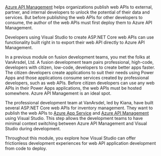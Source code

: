[Azure API Management][az apim] helps organizations publish web APIs to external, partner, and internal developers to unlock the potential of their data and services. But before publishing the web APIs for other developers to consume, the author of the web APIs must first deploy them to Azure API Management.

Developers using Visual Studio to create ASP.NET Core web APIs can use functionality built right in to export their web API directly to Azure API Management.

In a previous module on fusion development teams, you met the folks at VanArsdel, Ltd. A fusion development team pairs professional, high-code, developers with citizen, low-code, developers to create better apps faster. The citizen developers create applications to suit their needs using Power Apps and those applications consume services created by professional developers, such as web APIs. Before citizen developers can use any web APIs in their Power Apps applications, the web APIs must be hosted somewhere. Azure API Management is an ideal spot.

The professional development team at VanArsdel, led by Kiana, have built several ASP.NET Core web APIs for inventory management. They want to publish the web APIs to [Azure App Service][az appsvc] and  [Azure API Management][az apim] using Visual Studio. This step allows the development teams to have minimal context switching between Azure API Management and Visual Studio during development.

Throughout this module, you explore how Visual Studio can offer frictionless development experiences for web API application development from code to deploy.

[az appsvc]: /azure/app-service/overview
[az apim]: /azure/api-management/api-management-key-concepts
